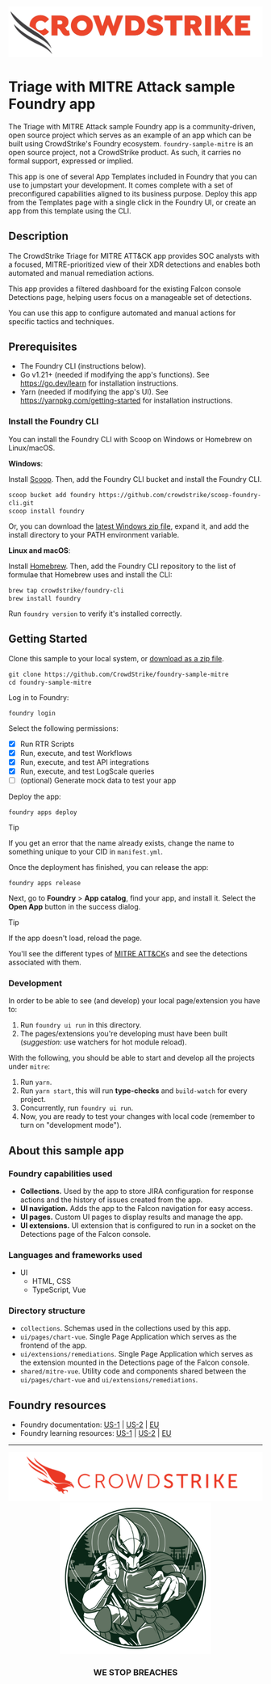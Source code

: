 ![CrowdStrike Falcon](/docs/asset/cs-logo.png?raw=true)

# Triage with MITRE Attack sample Foundry app

The Triage with MITRE Attack sample Foundry app is a community-driven, open source project which serves as an example of an app which can be built using CrowdStrike's Foundry ecosystem.
`foundry-sample-mitre` is an open source project, not a CrowdStrike product. As such, it carries no formal support, expressed or implied.

This app is one of several App Templates included in Foundry that you can use to jumpstart your development. It comes complete with a set of 
preconfigured capabilities aligned to its business purpose. Deploy this app from the Templates page with a single click in the Foundry UI, or 
create an app from this template using the CLI.

## Description

The CrowdStrike Triage for MITRE ATT&CK app provides SOC analysts with a focused, MITRE-prioritized view of their XDR detections and enables 
both automated and manual remediation actions.

This app provides a filtered dashboard for the existing Falcon console Detections page, helping users focus on a manageable set of detections.

You can use this app to configure automated and manual actions for specific tactics and techniques.

## Prerequisites

* The Foundry CLI (instructions below).
* Go v1.21+ (needed if modifying the app's functions). See https://go.dev/learn for installation instructions.
* Yarn (needed if modifying the app's UI). See https://yarnpkg.com/getting-started for installation instructions.

### Install the Foundry CLI

You can install the Foundry CLI with Scoop on Windows or Homebrew on Linux/macOS.

**Windows**:

Install [Scoop](https://scoop.sh/). Then, add the Foundry CLI bucket and install the Foundry CLI.

```shell
scoop bucket add foundry https://github.com/crowdstrike/scoop-foundry-cli.git
scoop install foundry
```

Or, you can download the [latest Windows zip file](https://assets.foundry.crowdstrike.com/cli/latest/foundry_Windows_x86_64.zip), expand it, and add the install directory to your PATH environment variable.

**Linux and macOS**:

Install [Homebrew](https://docs.brew.sh/Installation). Then, add the Foundry CLI repository to the list of formulae that Homebrew uses and install the CLI:

```shell
brew tap crowdstrike/foundry-cli
brew install foundry
```

Run `foundry version` to verify it's installed correctly.

## Getting Started

Clone this sample to your local system, or [download as a zip file](https://github.com/CrowdStrike/foundry-sample-mitre/archive/refs/heads/main.zip).

```shell
git clone https://github.com/CrowdStrike/foundry-sample-mitre
cd foundry-sample-mitre
```

Log in to Foundry:

```shell
foundry login
```

Select the following permissions:

- [x] Run RTR Scripts
- [x] Run, execute, and test Workflows
- [x] Run, execute, and test API integrations
- [x] Run, execute, and test LogScale queries
- [ ] (optional) Generate mock data to test your app

Deploy the app:

```shell
foundry apps deploy
```

> [!TIP]
> If you get an error that the name already exists, change the name to something unique to your CID in `manifest.yml`.

Once the deployment has finished, you can release the app:

```shell
foundry apps release
```

Next, go to **Foundry** > **App catalog**, find your app, and install it. Select the **Open App** button in the success dialog. 

> [!TIP]
> If the app doesn't load, reload the page.

You'll see the different types of [MITRE ATT&CK](https://attack.mitre.org/)s and see the detections associated with them.

### Development

In order to be able to see (and develop) your local page/extension you have to:

1. Run `foundry ui run` in this directory.
2. The pages/extensions you're developing must have been built (_suggestion:_ use watchers for hot module reload).

With the following, you should be able to start and develop all the projects under `mitre`:

1. Run `yarn`.
2. Run `yarn start`, this will run **type-checks** and `build-watch` for every project.
3. Concurrently, run `foundry ui run`.
4. Now, you are ready to test your changes with local code (remember to turn on "development mode").

## About this sample app

### Foundry capabilities used

- **Collections.** Used by the app to store JIRA configuration for response actions and the history of issues created from the app.
- **UI navigation.** Adds the app to the Falcon navigation for easy access.
- **UI pages.** Custom UI pages to display results and manage the app.
- **UI extensions.** UI extension that is configured to run in a socket on the Detections page of the Falcon console.

### Languages and frameworks used

- UI
  - HTML, CSS
  - TypeScript, Vue

### Directory structure

- `collections`. Schemas used in the collections used by this app.
- `ui/pages/chart-vue`. Single Page Application which serves as the frontend of the app.
- `ui/extensions/remediations`. Single Page Application which serves as the extension mounted in the Detections page of the Falcon console.
- `shared/mitre-vue`. Utility code and components shared between the `ui/pages/chart-vue` and `ui/extensions/remediations`.

## Foundry resources

- Foundry documentation: [US-1](https://falcon.crowdstrike.com/documentation/category/c3d64B8e/falcon-foundry) | [US-2](https://falcon.us-2.crowdstrike.com/documentation/category/c3d64B8e/falcon-foundry) | [EU](https://falcon.eu-1.crowdstrike.com/documentation/category/c3d64B8e/falcon-foundry)
- Foundry learning resources: [US-1](https://falcon.crowdstrike.com/foundry/learn) | [US-2](https://falcon.us-2.crowdstrike.com/foundry/learn) | [EU](https://falcon.eu-1.crowdstrike.com/foundry/learn)

---

<p align="center"><img src="https://raw.githubusercontent.com/CrowdStrike/falconpy/main/docs/asset/cs-logo-footer.png"><BR/><img width="300px" src="https://raw.githubusercontent.com/CrowdStrike/falconpy/main/docs/asset/adversary-goblin-panda.png"></P>
<h3><P align="center">WE STOP BREACHES</P></h3>
